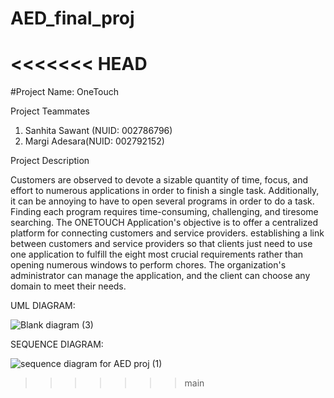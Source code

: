 # AED_final_proj
<<<<<<< HEAD
=======
#Project Name: OneTouch





Project Teammates
1. Sanhita Sawant (NUID: 002786796)
2. Margi Adesara(NUID: 002792152)





Project Description



Customers are observed to devote a sizable quantity of time, focus, and effort to numerous applications in order to finish a single task. Additionally, it can be annoying to have to open several programs in order to do a task. Finding each program requires time-consuming, challenging, and tiresome searching.
The ONETOUCH Application's objective is to offer a centralized platform for connecting customers and service providers. establishing a link between customers and service providers so that clients just need to use one application to fulfill the eight most crucial requirements rather than opening numerous windows to perform chores. The organization's administrator can manage the application, and the client can choose any domain to meet their needs.



UML DIAGRAM:

![Blank diagram (3)](https://user-images.githubusercontent.com/42796279/206959670-4ebe7943-1388-4886-afb2-3270562d094f.jpeg)






SEQUENCE DIAGRAM:

![sequence diagram for AED proj (1)](https://user-images.githubusercontent.com/42796279/206959780-6cb0358b-dc13-4032-a9b8-a46c4fdacc0c.jpg)
>>>>>>> main
